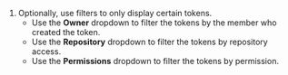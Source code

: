 1. Optionally, use filters to only display certain tokens.
   - Use the **Owner** dropdown to filter the tokens by the member who created the token.
   - Use the **Repository** dropdown to filter the tokens by repository access.
   - Use the **Permissions** dropdown to filter the tokens by permission.
